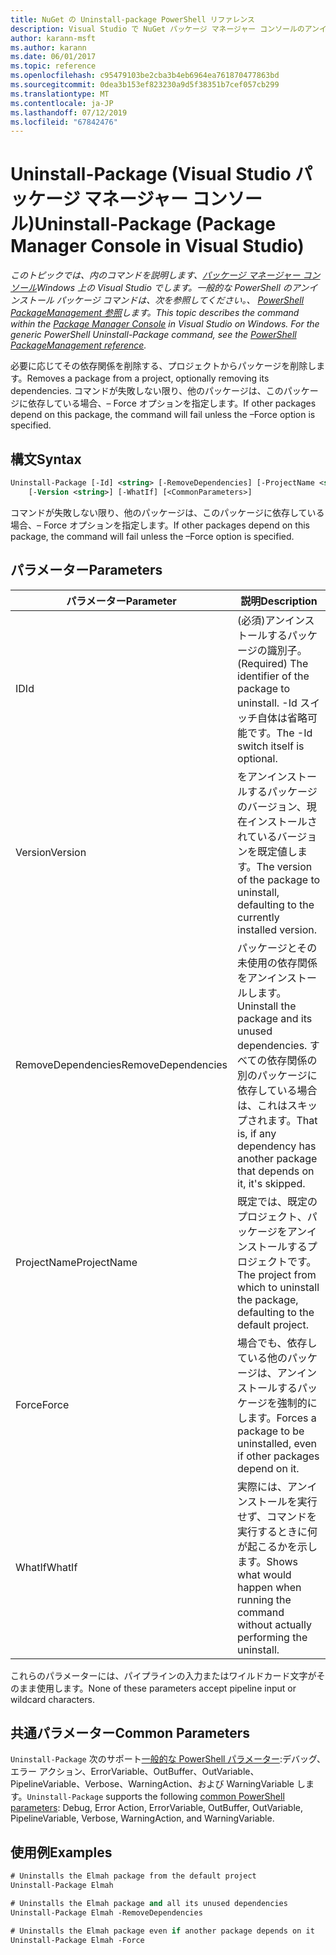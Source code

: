 ```yaml
---
title: NuGet の Uninstall-package PowerShell リファレンス
description: Visual Studio で NuGet パッケージ マネージャー コンソールのアンインストール パッケージの PowerShell コマンドのリファレンスです。
author: karann-msft
ms.author: karann
ms.date: 06/01/2017
ms.topic: reference
ms.openlocfilehash: c95479103be2cba3b4eb6964ea761870477863bd
ms.sourcegitcommit: 0dea3b153ef823230a9d5f38351b7cef057cb299
ms.translationtype: MT
ms.contentlocale: ja-JP
ms.lasthandoff: 07/12/2019
ms.locfileid: "67842476"
---
```

# <a name="uninstall-package-package-manager-console-in-visual-studio"></a><span data-ttu-id="b9f04-103">Uninstall-Package (Visual Studio パッケージ マネージャー コンソール)</span><span class="sxs-lookup"><span data-stu-id="b9f04-103">Uninstall-Package (Package Manager Console in Visual Studio)</span></span>

<span data-ttu-id="b9f04-104">*このトピックでは、内のコマンドを説明します、[パッケージ マネージャー コンソール](package-manager-console.md)Windows 上の Visual Studio でします。一般的な PowerShell のアンインストール パッケージ コマンドは、次を参照してください。、 [PowerShell PackageManagement 参照](/powershell/module/packagemanagement/?view=powershell-6)します。*</span><span class="sxs-lookup"><span data-stu-id="b9f04-104">*This topic describes the command within the [Package Manager Console](package-manager-console.md) in Visual Studio on Windows. For the generic PowerShell Uninstall-Package command, see the [PowerShell PackageManagement reference](/powershell/module/packagemanagement/?view=powershell-6).*</span></span>

<span data-ttu-id="b9f04-105">必要に応じてその依存関係を削除する、プロジェクトからパッケージを削除します。</span><span class="sxs-lookup"><span data-stu-id="b9f04-105">Removes a package from a project, optionally removing its dependencies.</span></span> <span data-ttu-id="b9f04-106">コマンドが失敗しない限り、他のパッケージは、このパッケージに依存している場合、– Force オプションを指定します。</span><span class="sxs-lookup"><span data-stu-id="b9f04-106">If other packages depend on this package, the command will fail unless the –Force option is specified.</span></span>

## <a name="syntax"></a><span data-ttu-id="b9f04-107">構文</span><span class="sxs-lookup"><span data-stu-id="b9f04-107">Syntax</span></span>

```ps
Uninstall-Package [-Id] <string> [-RemoveDependencies] [-ProjectName <string>] [-Force]
    [-Version <string>] [-WhatIf] [<CommonParameters>]
```

<span data-ttu-id="b9f04-108">コマンドが失敗しない限り、他のパッケージは、このパッケージに依存している場合、– Force オプションを指定します。</span><span class="sxs-lookup"><span data-stu-id="b9f04-108">If other packages depend on this package, the command will fail unless the –Force option is specified.</span></span>

## <a name="parameters"></a><span data-ttu-id="b9f04-109">パラメーター</span><span class="sxs-lookup"><span data-stu-id="b9f04-109">Parameters</span></span>

| <span data-ttu-id="b9f04-110">パラメーター</span><span class="sxs-lookup"><span data-stu-id="b9f04-110">Parameter</span></span> | <span data-ttu-id="b9f04-111">説明</span><span class="sxs-lookup"><span data-stu-id="b9f04-111">Description</span></span> |
| --- | --- |
| <span data-ttu-id="b9f04-112">ID</span><span class="sxs-lookup"><span data-stu-id="b9f04-112">Id</span></span> | <span data-ttu-id="b9f04-113">(必須)アンインストールするパッケージの識別子。</span><span class="sxs-lookup"><span data-stu-id="b9f04-113">(Required) The identifier of the package to uninstall.</span></span> <span data-ttu-id="b9f04-114">-Id スイッチ自体は省略可能です。</span><span class="sxs-lookup"><span data-stu-id="b9f04-114">The -Id switch itself is optional.</span></span> |
| <span data-ttu-id="b9f04-115">Version</span><span class="sxs-lookup"><span data-stu-id="b9f04-115">Version</span></span> | <span data-ttu-id="b9f04-116">をアンインストールするパッケージのバージョン、現在インストールされているバージョンを既定値します。</span><span class="sxs-lookup"><span data-stu-id="b9f04-116">The version of the package to uninstall, defaulting to the currently installed version.</span></span> |
| <span data-ttu-id="b9f04-117">RemoveDependencies</span><span class="sxs-lookup"><span data-stu-id="b9f04-117">RemoveDependencies</span></span> | <span data-ttu-id="b9f04-118">パッケージとその未使用の依存関係をアンインストールします。</span><span class="sxs-lookup"><span data-stu-id="b9f04-118">Uninstall the package and its unused dependencies.</span></span> <span data-ttu-id="b9f04-119">すべての依存関係の別のパッケージに依存している場合は、これはスキップされます。</span><span class="sxs-lookup"><span data-stu-id="b9f04-119">That is, if any dependency has another package that depends on it, it's skipped.</span></span> |
| <span data-ttu-id="b9f04-120">ProjectName</span><span class="sxs-lookup"><span data-stu-id="b9f04-120">ProjectName</span></span> | <span data-ttu-id="b9f04-121">既定では、既定のプロジェクト、パッケージをアンインストールするプロジェクトです。</span><span class="sxs-lookup"><span data-stu-id="b9f04-121">The project from which to uninstall the package, defaulting to the default project.</span></span> |
| <span data-ttu-id="b9f04-122">Force</span><span class="sxs-lookup"><span data-stu-id="b9f04-122">Force</span></span> | <span data-ttu-id="b9f04-123">場合でも、依存している他のパッケージは、アンインストールするパッケージを強制的にします。</span><span class="sxs-lookup"><span data-stu-id="b9f04-123">Forces a package to be uninstalled, even if other packages depend on it.</span></span> |
| <span data-ttu-id="b9f04-124">WhatIf</span><span class="sxs-lookup"><span data-stu-id="b9f04-124">WhatIf</span></span> | <span data-ttu-id="b9f04-125">実際には、アンインストールを実行せず、コマンドを実行するときに何が起こるかを示します。</span><span class="sxs-lookup"><span data-stu-id="b9f04-125">Shows what would happen when running the command without actually performing the uninstall.</span></span> |

<span data-ttu-id="b9f04-126">これらのパラメーターには、パイプラインの入力またはワイルドカード文字がそのまま使用します。</span><span class="sxs-lookup"><span data-stu-id="b9f04-126">None of these parameters accept pipeline input or wildcard characters.</span></span>

## <a name="common-parameters"></a><span data-ttu-id="b9f04-127">共通パラメーター</span><span class="sxs-lookup"><span data-stu-id="b9f04-127">Common Parameters</span></span>

<span data-ttu-id="b9f04-128">`Uninstall-Package` 次のサポート[一般的な PowerShell パラメーター](http://go.microsoft.com/fwlink/?LinkID=113216):デバッグ、エラー アクション、ErrorVariable、OutBuffer、OutVariable、PipelineVariable、Verbose、WarningAction、および WarningVariable します。</span><span class="sxs-lookup"><span data-stu-id="b9f04-128">`Uninstall-Package` supports the following [common PowerShell parameters](http://go.microsoft.com/fwlink/?LinkID=113216): Debug, Error Action, ErrorVariable, OutBuffer, OutVariable, PipelineVariable, Verbose, WarningAction, and WarningVariable.</span></span>

## <a name="examples"></a><span data-ttu-id="b9f04-129">使用例</span><span class="sxs-lookup"><span data-stu-id="b9f04-129">Examples</span></span>

```ps
# Uninstalls the Elmah package from the default project
Uninstall-Package Elmah

# Uninstalls the Elmah package and all its unused dependencies
Uninstall-Package Elmah -RemoveDependencies 

# Uninstalls the Elmah package even if another package depends on it
Uninstall-Package Elmah -Force
```
